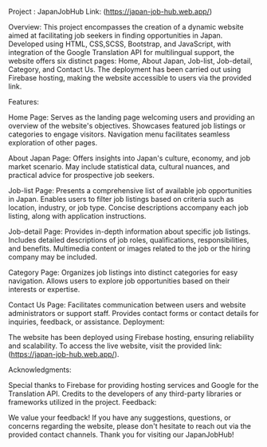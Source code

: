 Project : JapanJobHub 
   Link: (https://japan-job-hub.web.app/)

Overview:
This project encompasses the creation of a dynamic website aimed at facilitating job seekers in finding opportunities in Japan. Developed using HTML, CSS,SCSS, Bootstrap, and JavaScript, with integration of the Google Translation API for multilingual support, the website offers six distinct pages: Home, About Japan, Job-list, Job-detail, Category, and Contact Us. The deployment has been carried out using Firebase hosting, making the website accessible to users via the provided link.

Features:

Home Page:
Serves as the landing page welcoming users and providing an overview of the website's objectives.
Showcases featured job listings or categories to engage visitors.
Navigation menu facilitates seamless exploration of other pages.

About Japan Page:
Offers insights into Japan's culture, economy, and job market scenario.
May include statistical data, cultural nuances, and practical advice for prospective job seekers.

Job-list Page:
Presents a comprehensive list of available job opportunities in Japan.
Enables users to filter job listings based on criteria such as location, industry, or job type.
Concise descriptions accompany each job listing, along with application instructions.

Job-detail Page:
Provides in-depth information about specific job listings.
Includes detailed descriptions of job roles, qualifications, responsibilities, and benefits.
Multimedia content or images related to the job or the hiring company may be included.

Category Page:
Organizes job listings into distinct categories for easy navigation.
Allows users to explore job opportunities based on their interests or expertise.

Contact Us Page:
Facilitates communication between users and website administrators or support staff.
Provides contact forms or contact details for inquiries, feedback, or assistance.
Deployment:

The website has been deployed using Firebase hosting, ensuring reliability and scalability.
To access the live website, visit the provided link: (https://japan-job-hub.web.app/).


Acknowledgments:

Special thanks to Firebase for providing hosting services and Google for the Translation API.
Credits to the developers of any third-party libraries or frameworks utilized in the project.
Feedback:

We value your feedback! If you have any suggestions, questions, or concerns regarding the website, please don't hesitate to reach out via the provided contact channels.
Thank you for visiting our JapanJobHub!
